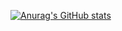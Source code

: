 [![Anurag's GitHub stats](https://github-readme-stats.vercel.app/api?username=dima203&show_icons=true&theme=dark)](https://github.com/anuraghazra/github-readme-stats)
